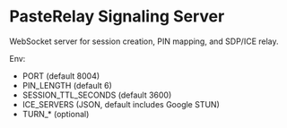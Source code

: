 # PasteRelay Signaling Server

WebSocket server for session creation, PIN mapping, and SDP/ICE relay.

Env:
- PORT (default 8004)
- PIN_LENGTH (default 6)
- SESSION_TTL_SECONDS (default 3600)
- ICE_SERVERS (JSON, default includes Google STUN)
- TURN_* (optional)